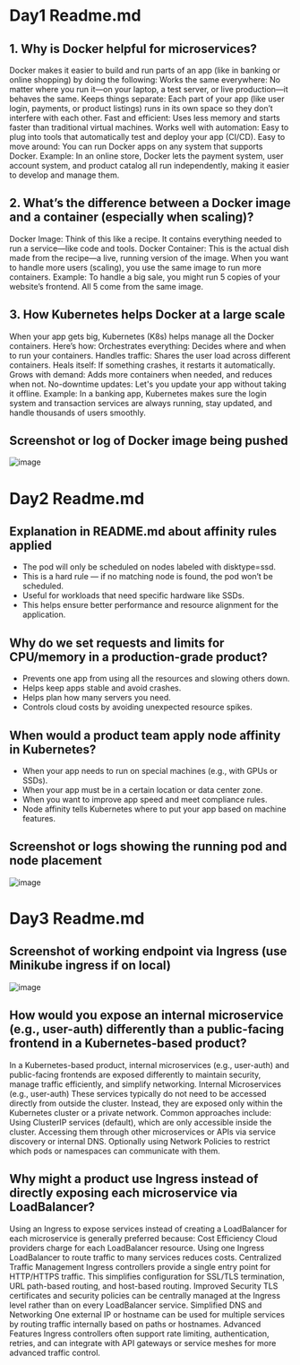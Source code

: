 # Day1 Readme.md

## 1. Why is Docker helpful for microservices?
Docker makes it easier to build and run parts of an app (like in banking or online shopping) by doing the following:
Works the same everywhere: No matter where you run it—on your laptop, a test server, or live production—it behaves the same.
Keeps things separate: Each part of your app (like user login, payments, or product listings) runs in its own space so they don’t interfere with each other.
Fast and efficient: Uses less memory and starts faster than traditional virtual machines.
Works well with automation: Easy to plug into tools that automatically test and deploy your app (CI/CD).
Easy to move around: You can run Docker apps on any system that supports Docker.
Example: In an online store, Docker lets the payment system, user account system, and product catalog all run independently, making it easier to develop and manage them.

## 2. What’s the difference between a Docker image and a container (especially when scaling)?
Docker Image: Think of this like a recipe. It contains everything needed to run a service—like code and tools.
Docker Container: This is the actual dish made from the recipe—a live, running version of the image.
When you want to handle more users (scaling), you use the same image to run more containers.
Example: To handle a big sale, you might run 5 copies of your website’s frontend. All 5 come from the same image.

## 3. How Kubernetes helps Docker at a large scale
When your app gets big, Kubernetes (K8s) helps manage all the Docker containers. Here’s how:
Orchestrates everything: Decides where and when to run your containers.
Handles traffic: Shares the user load across different containers.
Heals itself: If something crashes, it restarts it automatically.
Grows with demand: Adds more containers when needed, and reduces when not.
No-downtime updates: Let's you update your app without taking it offline.
Example: In a banking app, Kubernetes makes sure the login system and transaction services are always running, stay updated, and handle thousands of users smoothly.

## Screenshot or log of Docker image being pushed
![image](https://github.com/user-attachments/assets/c85038fa-85cc-42a0-97fe-ecaefcb482bb)

#  Day2 Readme.md

## Explanation in README.md about affinity rules applied

- The pod will only be scheduled on nodes labeled with disktype=ssd.
- This is a hard rule — if no matching node is found, the pod won’t be scheduled.
- Useful for workloads that need specific hardware like SSDs.
- This helps ensure better performance and resource alignment for the application.

## Why do we set requests and limits for CPU/memory in a production-grade product?

- Prevents one app from using all the resources and slowing others down.  
- Helps keep apps stable and avoid crashes.  
- Helps plan how many servers you need.  
- Controls cloud costs by avoiding unexpected resource spikes.

## When would a product team apply node affinity in Kubernetes?

- When your app needs to run on special machines (e.g., with GPUs or SSDs).  
- When your app must be in a certain location or data center zone.  
- When you want to improve app speed and meet compliance rules.  
- Node affinity tells Kubernetes where to put your app based on machine features.

##  Screenshot or logs showing the running pod and node placement
![image](https://github.com/user-attachments/assets/034bfadf-b42f-4566-b5b9-62b42149c996)



# Day3 Readme.md

## Screenshot of working endpoint via Ingress (use Minikube ingress if on local)

![image](https://github.com/user-attachments/assets/cdbbc3bf-d698-4a54-aeb9-b2b0e97b7be2)


## How would you expose an internal microservice (e.g., user-auth) differently than a public-facing frontend in a Kubernetes-based product?

In a Kubernetes-based product, internal microservices (e.g., user-auth) and public-facing frontends are exposed differently to maintain security, manage traffic efficiently, and simplify networking.
Internal Microservices (e.g., user-auth)
These services typically do not need to be accessed directly from outside the cluster. Instead, they are exposed only within the Kubernetes cluster or a private network. Common approaches include:
Using ClusterIP services (default), which are only accessible inside the cluster.
Accessing them through other microservices or APIs via service discovery or internal DNS.
Optionally using Network Policies to restrict which pods or namespaces can communicate with them.


## Why might a product use Ingress instead of directly exposing each microservice via LoadBalancer?


Using an Ingress to expose services instead of creating a LoadBalancer for each microservice is generally preferred because:
Cost Efficiency
Cloud providers charge for each LoadBalancer resource. Using one Ingress LoadBalancer to route traffic to many services reduces costs.
Centralized Traffic Management
Ingress controllers provide a single entry point for HTTP/HTTPS traffic. This simplifies configuration for SSL/TLS termination, URL path-based routing, and host-based routing.
Improved Security
TLS certificates and security policies can be centrally managed at the Ingress level rather than on every LoadBalancer service.
Simplified DNS and Networking
One external IP or hostname can be used for multiple services by routing traffic internally based on paths or hostnames.
Advanced Features
Ingress controllers often support rate limiting, authentication, retries, and can integrate with API gateways or service meshes for more advanced traffic control.




 
